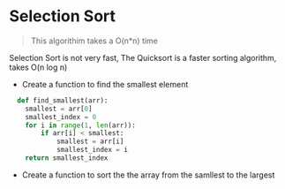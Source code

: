 # Selection Sort

> This algorithim takes a O(n*n) time

Selection Sort is not very fast, The Quicksort is a faster sorting algorithm, takes O(n log n)

- Create a function to find the smallest element
```python
  def find_smallest(arr):
    smallest = arr[0]
    smallest_index = 0
    for i in range(1, len(arr)):
        if arr[i] < smallest:
            smallest = arr[i]
            smallest_index = i
    return smallest_index
```


- Create a function to sort the the array from the samllest to the largest 